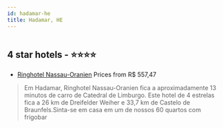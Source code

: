 ```yaml
---
id: hadamar-he
title: Hadamar, HE
---
```


<center><img src="https://i.travelapi.com/hotels/1000000/570000/565500/565433/db061988_z.jpg" alt="" /></center>


##  4 star hotels - ⭐️⭐️⭐️⭐️

-    [Ringhotel Nassau-Oranien](https://www.hurb.com/br/aud/https://www.hurb.com/br/hotels/hadamar/ringhotel-nassau-oranien-HT-GPLY?cmp=18055) Prices from R$ 557,47
   > Em Hadamar, Ringhotel Nassau-Oranien fica a aproximadamente 13 minutos de carro de Catedral de Limburgo.  Este hotel de 4 estrelas fica a 26 km de Dreifelder Weiher e 33,7 km de Castelo de Braunfels.Sinta-se em casa em um de nossos 60 quartos com frigobar
